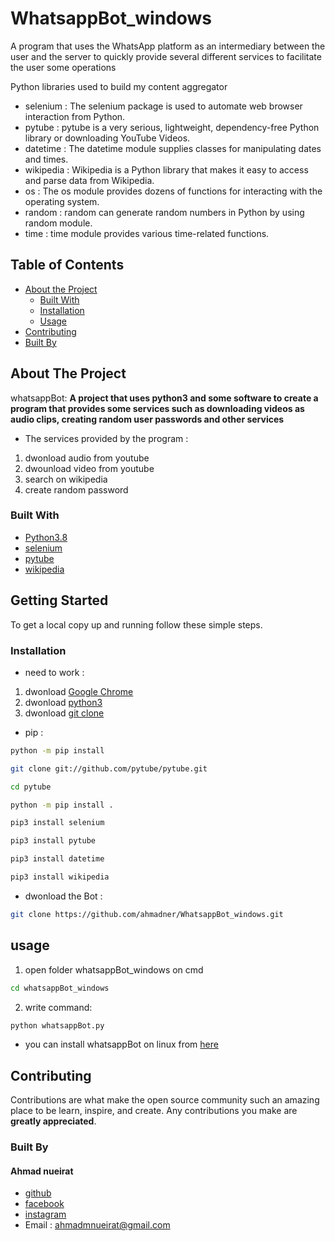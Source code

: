 # WhatsappBot_windows

A program that uses the WhatsApp platform as an intermediary between the user and the server
to quickly provide several different services to facilitate the user some operations

Python libraries used to build my content aggregator

* selenium : The selenium package is used to automate web browser interaction from Python.
* pytube : pytube is a very serious, lightweight, dependency-free Python library or downloading YouTube Videos.
* datetime : The datetime module supplies classes for manipulating dates and times.
* wikipedia : Wikipedia is a Python library that makes it easy to access and parse data from Wikipedia.
* os : The os module provides dozens of functions for interacting with the operating system.
* random : random can generate random numbers in Python by using random module. 
* time : time module provides various time-related functions.
<!-- TABLE OF CONTENTS -->
## Table of Contents

* [About the Project](#about-the-project)
  * [Built With](#built-with)
  * [Installation](#Installation)
  * [Usage](#usage)
* [Contributing](#contributing)
* [Built By](#built-By)
<!-- ABOUT THE PROJECT -->
## About The Project

whatsappBot:
**A project that uses python3 and some software to create a program that provides some services such as downloading videos as audio clips, creating random user passwords and other services**

* The services provided by the program :
1. dwonload audio from youtube
2. dwounload video from youtube
3. search on wikipedia
4. create random password

### Built With
* [Python3.8](https://www.python.org/)
* [selenium](https://pypi.org/project/selenium/)
* [pytube](https://pypi.org/project/pytube/)
* [wikipedia](https://pypi.org/project/wikipedia/)

<!-- GETTING STARTED -->
## Getting Started

To get a local copy up and running follow these simple steps.

### Installation
* need to work :

1. dwonload [Google Chrome](https://www.google.com/chrome/)
2. dwonload [python3](https://www.python.org/)
3. dwonload [git clone](https://git-scm.com/download/win)

* pip :

```sh
python -m pip install
```
```sh
git clone git://github.com/pytube/pytube.git
```
```sh
cd pytube
```
```sh
python -m pip install .
```
```sh
pip3 install selenium
```
```sh
pip3 install pytube
```
```sh
pip3 install datetime
```
```sh
pip3 install wikipedia
```
* dwonload the Bot :
```sh
git clone https://github.com/ahmadner/WhatsappBot_windows.git
```
## usage

1. open folder whatsappBot_windows on cmd 
```sh
cd whatsappBot_windows
```
2. write command:
```sh
python whatsappBot.py
```

* you can install whatsappBot on linux from [here](https://github.com/ahmadner/WhatsappBot)

## Contributing

Contributions are what make the open source community such an amazing place to be learn, inspire, and create. Any contributions you make are **greatly appreciated**.

### Built By
#### Ahmad nueirat
* [github](https://www.github.com/ahmadner)
* [facebook](https://www.facebook.com/ahmadner0/)
* [instagram](https://www.instagram.com/ahmad.ner_/)
* Email : ahmadmnueirat@gmail.com
